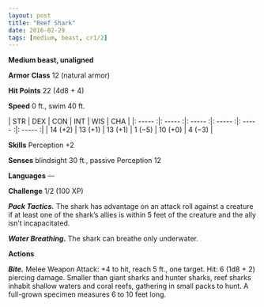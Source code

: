 ```yaml
---
layout: post
title: "Reef Shark"
date: 2016-02-29
tags: [medium, beast, cr1/2]
---
```


**Medium beast, unaligned**

**Armor Class** 12 (natural armor)

**Hit Points** 22 (4d8 + 4)

**Speed** 0 ft., swim 40 ft.

|   STR   |   DEX   |   CON   |   INT   |   WIS   |   CHA   |
|: ----- :|: ----- :|: ----- :|: ----- :|: ----- :|: ----- :|
| 14 (+2) | 13 (+1) | 13 (+1) | 1 (−5) | 10 (+0) | 4 (−3) |

**Skills** Perception +2 

**Senses** blindsight 30 ft., passive Perception 12 

**Languages** — 

**Challenge** 1/2 (100 XP)

***Pack Tactics.*** The shark has advantage on an attack roll against a creature if at least one of the shark’s allies is within 5 feet of the creature and the ally isn’t incapacitated. 

***Water Breathing.*** The shark can breathe only underwater. 

**Actions**

***Bite.*** Melee Weapon Attack: +4 to hit, reach 5 ft., one target. Hit: 6 (1d8 + 2) piercing damage. Smaller than giant sharks and hunter sharks, reef sharks inhabit shallow waters and coral reefs, gathering in small packs to hunt. A full-grown specimen measures 6 to 10 feet long.